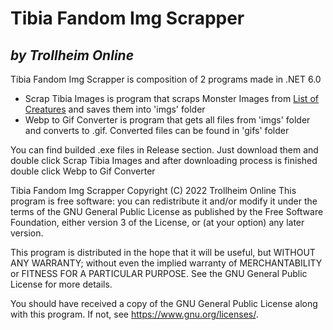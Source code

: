 # Tibia Fandom Img Scrapper
## _by Trollheim Online_

Tibia Fandom Img Scrapper is composition of 2 programs made in .NET 6.0
* Scrap Tibia Images is program that scraps Monster Images from [List of Creatures](https://tibia.fandom.com/wiki/List_of_Creatures) and saves them into 'imgs' folder
* Webp to Gif Converter is program that gets all files from 'imgs' folder and converts to .gif. Converted files can be found in 'gifs' folder

You can find builded .exe files in Release section. Just download them and double click Scrap Tibia Images and after downloading process is finished double click Webp to Gif Converter




Tibia Fandom Img Scrapper
Copyright (C) 2022 Trollheim Online
This program is free software: you can redistribute it and/or modify
it under the terms of the GNU General Public License as published by
the Free Software Foundation, either version 3 of the License, or
(at your option) any later version.

This program is distributed in the hope that it will be useful,
but WITHOUT ANY WARRANTY; without even the implied warranty of
MERCHANTABILITY or FITNESS FOR A PARTICULAR PURPOSE.  See the
GNU General Public License for more details.

You should have received a copy of the GNU General Public License
along with this program.  If not, see <https://www.gnu.org/licenses/>.